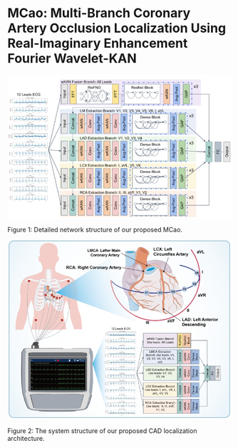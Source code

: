 # MCao: Multi-Branch Coronary Artery Occlusion Localization Using Real-Imaginary Enhancement Fourier Wavelet-KAN

<div align=left>
  <img src="https://github.com/IMOP-lab/MCao-Pytorch/blob/main/figures/MCao-Net.png">
</div>
<p align=left>
  Figure 1: Detailed network structure of our proposed MCao.
</p>

<div align=left>
  <img src="https://github.com/IMOP-lab/MCao-Pytorch/blob/main/figures/FrameWork.png">
</div>
<p align=left>
  Figure 2: The system structure of our proposed CAD localization architecture.
</p>
